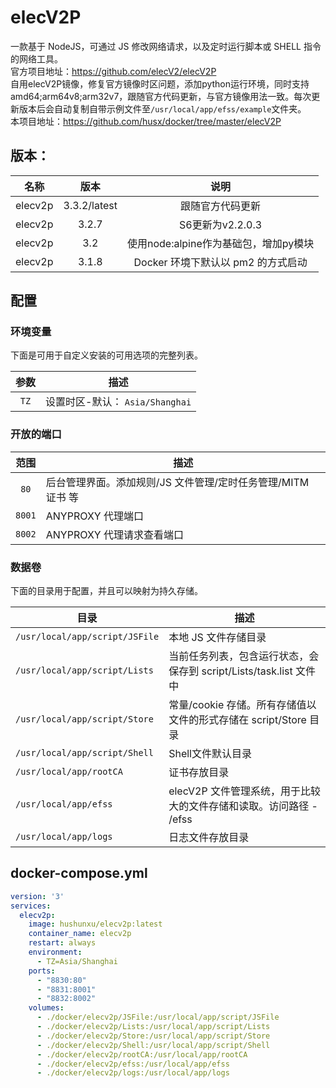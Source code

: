 # elecV2P
一款基于 NodeJS，可通过 JS 修改网络请求，以及定时运行脚本或 SHELL 指令的网络工具。  
官方项目地址：https://github.com/elecV2/elecV2P  
自用elecV2P镜像，修复官方镜像时区问题，添加python运行环境，同时支持amd64;arm64v8;arm32v7，跟随官方代码更新，与官方镜像用法一致。每次更新版本后会自动复制自带示例文件至`/usr/local/app/efss/example`文件夹。  
本项目地址：https://github.com/husx/docker/tree/master/elecV2P

## 版本：

| 名称    | 版本      | 说明                  |
| :-----: | :-------: | :-------------------: |
| elecv2p | 3.3.2/latest | 跟随官方代码更新|
| elecv2p | 3.2.7 |S6更新为v2.2.0.3|
| elecv2p |     3.2      |              使用node:alpine作为基础包，增加py模块 |
| elecv2p | 3.1.8 | Docker 环境下默认以 pm2 的方式启动 |


## 配置

### 环境变量
下面是可用于自定义安装的可用选项的完整列表。  

| 参数 | 描述                            |
| :--: | ------------------------------- |
| `TZ` | 设置时区-默认： `Asia/Shanghai` |


### 开放的端口
| 范围 | 描述 |
| :-----:| ---- |
| `80` |后台管理界面。添加规则/JS 文件管理/定时任务管理/MITM 证书 等  |
| `8001` |ANYPROXY 代理端口 |
| `8002` |ANYPROXY 代理请求查看端口 |

### 数据卷
下面的目录用于配置，并且可以映射为持久存储。

| 目录      | 描述                                      |
| --------- | ----------------------------------------- |
| `/usr/local/app/script/JSFile` | 本地 JS 文件存储目录 |
| `/usr/local/app/script/Lists` | 当前任务列表，包含运行状态，会保存到 script/Lists/task.list 文件中 |
| `/usr/local/app/script/Store` | 常量/cookie 存储。所有存储值以文件的形式存储在 script/Store 目录 |
| `/usr/local/app/script/Shell` | Shell文件默认目录 |
| `/usr/local/app/rootCA` | 证书存放目录 |
| `/usr/local/app/efss` | elecV2P 文件管理系统，用于比较大的文件存储和读取。访问路径 - /efss |
| `/usr/local/app/logs` | 日志文件存放目录 |

## docker-compose.yml
```yml
version: '3'
services:
  elecv2p:
    image: hushunxu/elecv2p:latest
    container_name: elecv2p
    restart: always
    environment:
      - TZ=Asia/Shanghai
    ports:
      - "8830:80"
      - "8831:8001"
      - "8832:8002"
    volumes:
      - ./docker/elecv2p/JSFile:/usr/local/app/script/JSFile
      - ./docker/elecv2p/Lists:/usr/local/app/script/Lists
      - ./docker/elecv2p/Store:/usr/local/app/script/Store
      - ./docker/elecv2p/Shell:/usr/local/app/script/Shell
      - ./docker/elecv2p/rootCA:/usr/local/app/rootCA
      - ./docker/elecv2p/efss:/usr/local/app/efss
      - ./docker/elecv2p/logs:/usr/local/app/logs
```